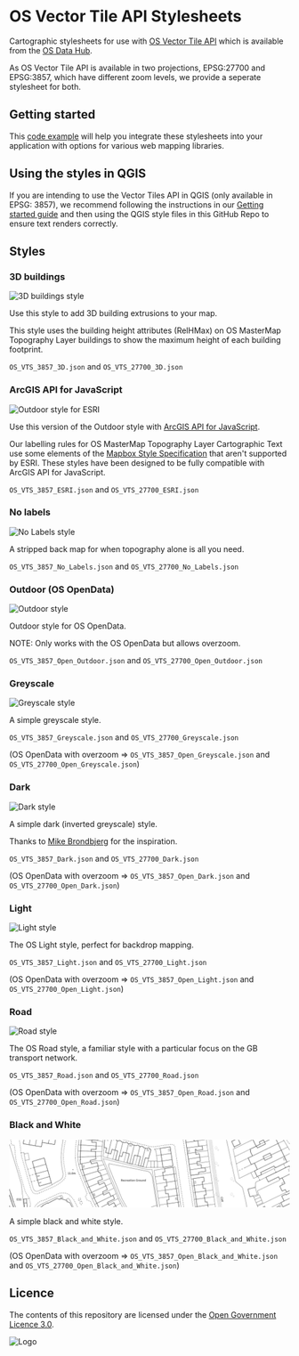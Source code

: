 # OS Vector Tile API Stylesheets

Cartographic stylesheets for use with [OS Vector Tile API](https://osdatahub.os.uk/docs/vts/overview) which is available from the [OS Data Hub](https://osdatahub.os.uk/).

As OS Vector Tile API is available in two projections, EPSG:27700 and EPSG:3857, which have different zoom levels, we provide a seperate stylesheet for both.

## Getting started

This [code example](https://labs.os.uk/public/os-data-hub-examples/os-vector-tile-api/vts-example-custom-style) will help you integrate these stylesheets into your application with options for various web mapping libraries.

## Using the styles in QGIS

If you are intending to use the Vector Tiles API in QGIS (only available in EPSG: 3857), we recommend following the instructions in our [Getting started guide](https://docs.os.uk/os-apis/accessing-os-apis/os-vector-tile-api/getting-started/qgis) and then using the QGIS style files in this GitHub Repo to ensure text renders correctly. 

## Styles

### 3D buildings

![3D buildings style](img/3D.png)

Use this style to add 3D building extrusions to your map.

This style uses the building height attributes (RelHMax) on OS MasterMap Topography Layer buildings to show the maximum height of each building footprint.

`OS_VTS_3857_3D.json` and `OS_VTS_27700_3D.json`

### ArcGIS API for JavaScript

![Outdoor style for ESRI](img/ESRI.png)

Use this version of the Outdoor style with [ArcGIS API for JavaScript](https://developers.arcgis.com/javascript/).

Our labelling rules for OS MasterMap Topography Layer Cartographic Text use some elements of the [Mapbox Style Specification](https://docs.mapbox.com/mapbox-gl-js/style-spec/) that aren't supported by ESRI. These styles have been designed to be fully compatible with ArcGIS API for JavaScript.

`OS_VTS_3857_ESRI.json` and `OS_VTS_27700_ESRI.json`

### No labels

![No Labels style](img/No_Labels.png)

A stripped back map for when topography alone is all you need.

`OS_VTS_3857_No_Labels.json` and `OS_VTS_27700_No_Labels.json`

### Outdoor (OS OpenData)

![Outdoor style](img/ESRI.png)

Outdoor style for OS OpenData.

NOTE: Only works with the OS OpenData but allows overzoom.

`OS_VTS_3857_Open_Outdoor.json` and `OS_VTS_27700_Open_Outdoor.json`

### Greyscale

![Greyscale style](img/Greyscale.png)

A simple greyscale style.

`OS_VTS_3857_Greyscale.json` and `OS_VTS_27700_Greyscale.json`

(OS OpenData with overzoom => `OS_VTS_3857_Open_Greyscale.json` and `OS_VTS_27700_Open_Greyscale.json`)

### Dark

![Dark style](img/Dark.png)

A simple dark (inverted greyscale) style.

Thanks to [Mike Brondbjerg](https://twitter.com/mikebrondbjerg/status/1353765133558943745) for the inspiration.

`OS_VTS_3857_Dark.json` and `OS_VTS_27700_Dark.json`

(OS OpenData with overzoom => `OS_VTS_3857_Open_Dark.json` and `OS_VTS_27700_Open_Dark.json`)

### Light

![Light style](img/Light.png)

The OS Light style, perfect for backdrop mapping.

`OS_VTS_3857_Light.json` and `OS_VTS_27700_Light.json`

(OS OpenData with overzoom => `OS_VTS_3857_Open_Light.json` and `OS_VTS_27700_Open_Light.json`)

### Road

![Road style](img/Road.png)

The OS Road style, a familiar style with a particular focus on the GB transport network.

`OS_VTS_3857_Road.json` and `OS_VTS_27700_Road.json`

(OS OpenData with overzoom => `OS_VTS_3857_Open_Road.json` and `OS_VTS_27700_Open_Road.json`)

### Black and White

![Black and White style](img/Black_and_White.png)

A simple black and white style.

`OS_VTS_3857_Black_and_White.json` and `OS_VTS_27700_Black_and_White.json`

(OS OpenData with overzoom => `OS_VTS_3857_Open_Black_and_White.json` and `OS_VTS_27700_Open_Black_and_White.json`)

## Licence

The contents of this repository are licensed under the [Open Government Licence 3.0](https://www.nationalarchives.gov.uk/doc/open-government-licence/version/3/).

![Logo](https://www.nationalarchives.gov.uk/images/infoman/ogl-symbol-41px-retina-black.png "OGL logo")
